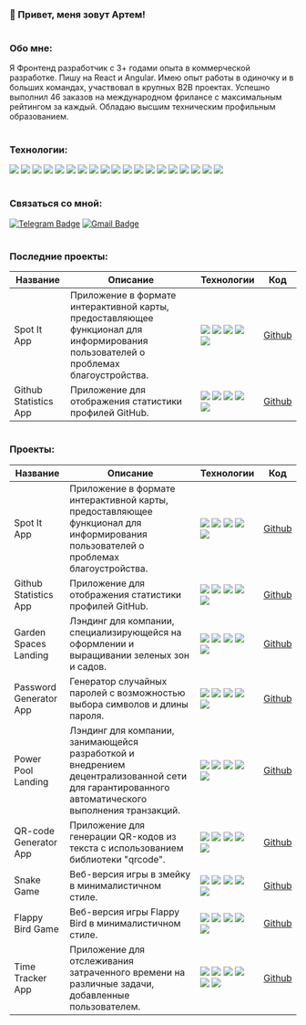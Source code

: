 
### 👋 Привет, меня зовут Артем!
#

### Обо мне:

Я Фронтенд разработчик с 3+ годами опыта в коммерческой разработке. Пишу на React и Angular. Имею опыт работы в одиночку и в больших командах, участвовал в крупных B2B проектах. Успешно выполнил 46 заказов на международном фрилансе с максимальным рейтингом за каждый. Обладаю высшим техническим профильным образованием.

#

### Технологии:
<div>
  <img src="https://img.shields.io/badge/JavaScript-1F2544?style=for-the-badge&logo=javascript&logoColor=#F7DF1E"/> 
  <img src="https://img.shields.io/badge/TypeScript-1F2544?style=for-the-badge&logo=typescript&logoColor=#3178C6"/> 
  <img src="https://img.shields.io/badge/HTML-1F2544?style=for-the-badge&logo=html5&logoColor=#E34F26"/> 
  <img src="https://img.shields.io/badge/CSS-1F2544?style=for-the-badge&logo=css3&logoColor=1572B6"/> 
  <img src="https://img.shields.io/badge/Sass-1F2544?style=for-the-badge&logo=sass&logoColor=#CC6699"/> 
  <img src="https://img.shields.io/badge/React-1F2544?style=for-the-badge&logo=react&logoColor=#61DAFB"/> 
  <img src="https://img.shields.io/badge/Redux-1F2544?style=for-the-badge&logo=redux&logoColor=764ABC"/> 
  <img src="https://img.shields.io/badge/Angular-1F2544?style=for-the-badge&logo=angular&logoColor=DD1100"/> 
  <img src="https://img.shields.io/badge/JQuery-1F2544?style=for-the-badge&logo=jquery&logoColor=0769AD"/> 
  <img src="https://img.shields.io/badge/Bootstrap-1F2544?style=for-the-badge&logo=bootstrap&logoColor=#7952B3"/> 
  <img src="https://img.shields.io/badge/Tailwind-1F2544?style=for-the-badge&logo=tailwindcss&logoColor=#06B6D4"/> 
  <img src="https://img.shields.io/badge/Git-1F2544?style=for-the-badge&logo=git&logoColor=#F05032"/> 
  <img src="https://img.shields.io/badge/Vite-1F2544?style=for-the-badge&logo=vite&logoColor=#646CFF"/> 
  <img src="https://img.shields.io/badge/Webpack-1F2544?style=for-the-badge&logo=webpack&logoColor=#8DD6F9"/> 
  <img src="https://img.shields.io/badge/Node.JS-1F2544?style=for-the-badge&logo=nodedotjs&logoColor=#339933"/> 
  <img src="https://img.shields.io/badge/Python-1F2544?style=for-the-badge&logo=python&logoColor=#3776AB"/> 
  <img src="https://img.shields.io/badge/PHP-1F2544?style=for-the-badge&logo=php&logoColor=#777BB4"/> 
  <img src="https://img.shields.io/badge/C++-1F2544?style=for-the-badge&logo=cplusplus&logoColor=00599C"/> 
  <img src="https://img.shields.io/badge/PostgreSQL-1F2544?style=for-the-badge&logo=postgresql&logoColor=#4169E1"/> 
</div>

#

### Связаться со мной:

[![Telegram Badge](https://img.shields.io/badge/Telegram-1F2544?style=for-the-badge&logo=telegram&logoColor=#26A5E4)](https://t.me/melyfr) [![Gmail Badge](https://img.shields.io/badge/Email-1F2544?style=for-the-badge&logo=maildotru&logoColor=F7DF1E)](mailto:kornienko-web@yandex.ru)

#

### Последние проекты:

| Название | Описание | Технологии | Код |
|----------|----------|----------|----------|
| Spot It App | Приложение в формате интерактивной карты, предоставляющее функционал для информирования пользователей о проблемах благоустройства. | <img src="https://img.shields.io/badge/TypeScript-1F2544?style=for-the-badge&logo=typescript&logoColor=#3178C6"/> <img src="https://img.shields.io/badge/HTML-1F2544?style=for-the-badge&logo=html5&logoColor=#E34F26"/> <img src="https://img.shields.io/badge/CSS-1F2544?style=for-the-badge&logo=css3&logoColor=1572B6"/> <img src="https://img.shields.io/badge/React-1F2544?style=for-the-badge&logo=react&logoColor=#61DAFB"/> <img src="https://img.shields.io/badge/Vite-1F2544?style=for-the-badge&logo=vite&logoColor=#646CFF"/>| [Github](https://github.com/Melyfr/spotit) |
| Github Statistics App | Приложение для отображения статистики профилей GitHub. | <img src="https://img.shields.io/badge/TypeScript-1F2544?style=for-the-badge&logo=typescript&logoColor=#3178C6"/> <img src="https://img.shields.io/badge/HTML-1F2544?style=for-the-badge&logo=html5&logoColor=#E34F26"/> <img src="https://img.shields.io/badge/CSS-1F2544?style=for-the-badge&logo=css3&logoColor=1572B6"/> <img src="https://img.shields.io/badge/React-1F2544?style=for-the-badge&logo=react&logoColor=#61DAFB"/> <img src="https://img.shields.io/badge/Vite-1F2544?style=for-the-badge&logo=vite&logoColor=#646CFF"/> | [Github](https://github.com/Melyfr/github-statistics) |

#

### Проекты:

| Название | Описание | Технологии | Код |
|----------|----------|----------|----------|
| Spot It App | Приложение в формате интерактивной карты, предоставляющее функционал для информирования пользователей о проблемах благоустройства. | <img src="https://img.shields.io/badge/TypeScript-1F2544?style=for-the-badge&logo=typescript&logoColor=#3178C6"/> <img src="https://img.shields.io/badge/HTML-1F2544?style=for-the-badge&logo=html5&logoColor=#E34F26"/> <img src="https://img.shields.io/badge/CSS-1F2544?style=for-the-badge&logo=css3&logoColor=1572B6"/> <img src="https://img.shields.io/badge/React-1F2544?style=for-the-badge&logo=react&logoColor=#61DAFB"/> <img src="https://img.shields.io/badge/Vite-1F2544?style=for-the-badge&logo=vite&logoColor=#646CFF"/>| [Github](https://github.com/Melyfr/spotit) |
| Github Statistics App | Приложение для отображения статистики профилей GitHub. | <img src="https://img.shields.io/badge/TypeScript-1F2544?style=for-the-badge&logo=typescript&logoColor=#3178C6"/> <img src="https://img.shields.io/badge/HTML-1F2544?style=for-the-badge&logo=html5&logoColor=#E34F26"/> <img src="https://img.shields.io/badge/CSS-1F2544?style=for-the-badge&logo=css3&logoColor=1572B6"/> <img src="https://img.shields.io/badge/React-1F2544?style=for-the-badge&logo=react&logoColor=#61DAFB"/> <img src="https://img.shields.io/badge/Vite-1F2544?style=for-the-badge&logo=vite&logoColor=#646CFF"/> | [Github](https://github.com/Melyfr/github-statistics) |
| Garden Spaces Landing | Лэндинг для компании, специализирующейся на оформлении и выращивании зеленых зон и садов. | <img src="https://img.shields.io/badge/TypeScript-1F2544?style=for-the-badge&logo=typescript&logoColor=#3178C6"/> <img src="https://img.shields.io/badge/HTML-1F2544?style=for-the-badge&logo=html5&logoColor=#E34F26"/> <img src="https://img.shields.io/badge/CSS-1F2544?style=for-the-badge&logo=css3&logoColor=1572B6"/> <img src="https://img.shields.io/badge/React-1F2544?style=for-the-badge&logo=react&logoColor=#61DAFB"/> <img src="https://img.shields.io/badge/Vite-1F2544?style=for-the-badge&logo=vite&logoColor=#646CFF"/> | [Github](https://github.com/Melyfr/garden-spaces) |
| Password Generator App | Генератор случайных паролей с возможностью выбора символов и длины пароля. | <img src="https://img.shields.io/badge/TypeScript-1F2544?style=for-the-badge&logo=typescript&logoColor=#3178C6"/> <img src="https://img.shields.io/badge/HTML-1F2544?style=for-the-badge&logo=html5&logoColor=#E34F26"/> <img src="https://img.shields.io/badge/CSS-1F2544?style=for-the-badge&logo=css3&logoColor=1572B6"/> <img src="https://img.shields.io/badge/React-1F2544?style=for-the-badge&logo=react&logoColor=#61DAFB"/> <img src="https://img.shields.io/badge/Vite-1F2544?style=for-the-badge&logo=vite&logoColor=#646CFF"/> | [Github](https://github.com/Melyfr/password-generator) |
| Power Pool Landing | Лэндинг для компании, занимающейся разработкой и внедрением децентрализованной сети для гарантированного автоматического выполнения транзакций. | <img src="https://img.shields.io/badge/TypeScript-1F2544?style=for-the-badge&logo=typescript&logoColor=#3178C6"/> <img src="https://img.shields.io/badge/HTML-1F2544?style=for-the-badge&logo=html5&logoColor=#E34F26"/> <img src="https://img.shields.io/badge/CSS-1F2544?style=for-the-badge&logo=css3&logoColor=1572B6"/> <img src="https://img.shields.io/badge/React-1F2544?style=for-the-badge&logo=react&logoColor=#61DAFB"/> <img src="https://img.shields.io/badge/Vite-1F2544?style=for-the-badge&logo=vite&logoColor=#646CFF"/>  | [Github](https://github.com/Melyfr/powerpool) |
| QR-code Generator App | Приложение для генерации QR-кодов из текста с использованием библиотеки "qrcode". | <img src="https://img.shields.io/badge/TypeScript-1F2544?style=for-the-badge&logo=typescript&logoColor=#3178C6"/> <img src="https://img.shields.io/badge/HTML-1F2544?style=for-the-badge&logo=html5&logoColor=#E34F26"/> <img src="https://img.shields.io/badge/CSS-1F2544?style=for-the-badge&logo=css3&logoColor=1572B6"/> <img src="https://img.shields.io/badge/React-1F2544?style=for-the-badge&logo=react&logoColor=#61DAFB"/> <img src="https://img.shields.io/badge/Vite-1F2544?style=for-the-badge&logo=vite&logoColor=#646CFF"/> | [Github](https://github.com/Melyfr/qr-generator) |
| Snake Game | Веб-версия игры в змейку в минималистичном стиле. | <img src="https://img.shields.io/badge/JavaScript-1F2544?style=for-the-badge&logo=javascript&logoColor=#F7DF1E"/> <img src="https://img.shields.io/badge/HTML-1F2544?style=for-the-badge&logo=html5&logoColor=#E34F26"/> <img src="https://img.shields.io/badge/CSS-1F2544?style=for-the-badge&logo=css3&logoColor=1572B6"/> <img src="https://img.shields.io/badge/React-1F2544?style=for-the-badge&logo=react&logoColor=#61DAFB"/> <img src="https://img.shields.io/badge/Webpack-1F2544?style=for-the-badge&logo=webpack&logoColor=#8DD6F9"/> | [Github](https://github.com/Melyfr/snake) |
| Flappy Bird Game | Веб-версия игры Flappy Bird в минималистичном стиле. | <img src="https://img.shields.io/badge/JavaScript-1F2544?style=for-the-badge&logo=javascript&logoColor=#F7DF1E"/> <img src="https://img.shields.io/badge/HTML-1F2544?style=for-the-badge&logo=html5&logoColor=#E34F26"/> <img src="https://img.shields.io/badge/CSS-1F2544?style=for-the-badge&logo=css3&logoColor=1572B6"/> <img src="https://img.shields.io/badge/React-1F2544?style=for-the-badge&logo=react&logoColor=#61DAFB"/> <img src="https://img.shields.io/badge/Webpack-1F2544?style=for-the-badge&logo=webpack&logoColor=#8DD6F9"/> | [Github](https://github.com/Melyfr/flappy-bird) |
| Time Tracker App | Приложение для отслеживания затраченного времени на различные задачи, добавленные пользователем. | <img src="https://img.shields.io/badge/TypeScript-1F2544?style=for-the-badge&logo=typescript&logoColor=#3178C6"/> <img src="https://img.shields.io/badge/HTML-1F2544?style=for-the-badge&logo=html5&logoColor=#E34F26"/> <img src="https://img.shields.io/badge/CSS-1F2544?style=for-the-badge&logo=css3&logoColor=1572B6"/> <img src="https://img.shields.io/badge/React-1F2544?style=for-the-badge&logo=react&logoColor=#61DAFB"/> <img src="https://img.shields.io/badge/Redux-1F2544?style=for-the-badge&logo=redux&logoColor=764ABC"/> <img src="https://img.shields.io/badge/Webpack-1F2544?style=for-the-badge&logo=webpack&logoColor=#8DD6F9"/> | [Github](https://github.com/Melyfr/time-tracker) |




